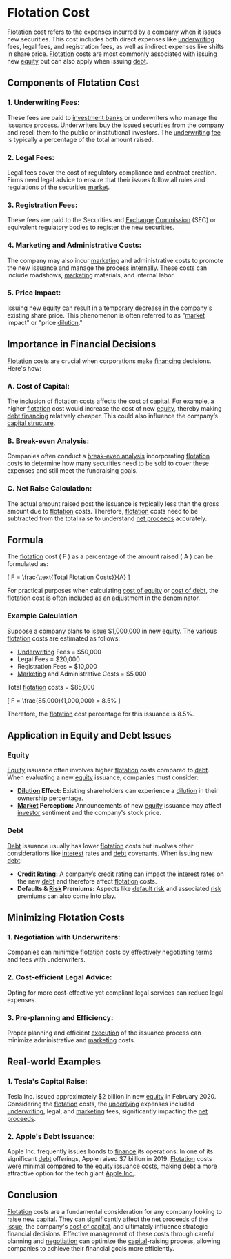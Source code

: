 # Flotation Cost

[Flotation](../f/flotation.md) cost refers to the expenses incurred by a company when it issues new securities. This cost includes both direct expenses like [underwriting](../u/underwriting.md) fees, legal fees, and registration fees, as well as indirect expenses like shifts in share price. [Flotation](../f/flotation.md) costs are most commonly associated with issuing new [equity](../e/equity.md) but can also apply when issuing [debt](../d/debt.md).

## Components of Flotation Cost

### 1. **Underwriting Fees:**
   These fees are paid to [investment banks](../i/investment_bank_(ib).md) or underwriters who manage the issuance process. Underwriters buy the issued securities from the company and resell them to the public or institutional investors. The [underwriting](../u/underwriting.md) [fee](../f/fee.md) is typically a percentage of the total amount raised.

### 2. **Legal Fees:**
   Legal fees cover the cost of regulatory compliance and contract creation. Firms need legal advice to ensure that their issues follow all rules and regulations of the securities [market](../m/market.md).

### 3. **Registration Fees:**
   These fees are paid to the Securities and [Exchange](../e/exchange.md) [Commission](../c/commission.md) (SEC) or equivalent regulatory bodies to register the new securities.

### 4. **Marketing and Administrative Costs:**
   The company may also incur [marketing](../m/marketing.md) and administrative costs to promote the new issuance and manage the process internally. These costs can include roadshows, [marketing](../m/marketing.md) materials, and internal labor.

### 5. **Price Impact:**
   Issuing new [equity](../e/equity.md) can result in a temporary decrease in the company's existing share price. This phenomenon is often referred to as "[market](../m/market.md) impact" or "price [dilution](../d/dilution.md)."

## Importance in Financial Decisions

[Flotation](../f/flotation.md) costs are crucial when corporations make [financing](../f/financing.md) decisions. Here's how:

### A. **Cost of Capital:**
   The inclusion of [flotation](../f/flotation.md) costs affects the [cost of capital](../c/cost_of_capital.md). For example, a higher [flotation](../f/flotation.md) cost would increase the cost of new [equity](../e/equity.md), thereby making [debt financing](../d/debt_financing.md) relatively cheaper. This could also influence the company’s [capital structure](../c/capital_structure.md).

### B. **Break-even Analysis:**
   Companies often conduct a [break-even analysis](../b/break-even_analysis.md) incorporating [flotation](../f/flotation.md) costs to determine how many securities need to be sold to cover these expenses and still meet the fundraising goals.

### C. **Net Raise Calculation:**
   The actual amount raised post the issuance is typically less than the gross amount due to [flotation](../f/flotation.md) costs. Therefore, [flotation](../f/flotation.md) costs need to be subtracted from the total raise to understand [net proceeds](../n/net_proceeds.md) accurately.

## Formula

The [flotation](../f/flotation.md) cost \( F \) as a percentage of the amount raised \( A \) can be formulated as:

\[ F = \frac{\text{Total [Flotation](../f/flotation.md) Costs}}{A} \]

For practical purposes when calculating [cost of equity](../c/cost_of_equity.md) or [cost of debt](../c/cost_of_debt.md), the [flotation](../f/flotation.md) cost is often included as an adjustment in the denominator.

### Example Calculation

Suppose a company plans to [issue](../i/issue.md) $1,000,000 in new [equity](../e/equity.md). The various [flotation](../f/flotation.md) costs are estimated as follows:

- [Underwriting](../u/underwriting.md) Fees = $50,000
- Legal Fees = $20,000
- Registration Fees = $10,000
- [Marketing](../m/marketing.md) and Administrative Costs = $5,000

Total [flotation](../f/flotation.md) costs = $85,000

\[ F = \frac{85,000}{1,000,000} = 8.5\% \]

Therefore, the [flotation](../f/flotation.md) cost percentage for this issuance is 8.5%.

## Application in Equity and Debt Issues

### Equity 
[Equity](../e/equity.md) issuance often involves higher [flotation](../f/flotation.md) costs compared to [debt](../d/debt.md). When evaluating a new [equity](../e/equity.md) issuance, companies must consider:

- **[Dilution](../d/dilution.md) Effect:** Existing shareholders can experience a [dilution](../d/dilution.md) in their ownership percentage.
- **[Market](../m/market.md) Perception:** Announcements of new [equity](../e/equity.md) issuance may affect [investor](../i/investor.md) sentiment and the company's stock price.

### Debt
[Debt](../d/debt.md) issuance usually has lower [flotation](../f/flotation.md) costs but involves other considerations like [interest](../i/interest.md) rates and [debt](../d/debt.md) covenants. When issuing new [debt](../d/debt.md):

- **[Credit Rating](../c/credit_rating.md):** A company’s [credit rating](../c/credit_rating.md) can impact the [interest](../i/interest.md) rates on the new [debt](../d/debt.md) and therefore affect [flotation](../f/flotation.md) costs.
- **Defaults & [Risk](../r/risk.md) Premiums:** Aspects like [default risk](../d/default_risk.md) and associated [risk](../r/risk.md) premiums can also come into play.

## Minimizing Flotation Costs

### 1. **Negotiation with Underwriters:**
   Companies can minimize [flotation](../f/flotation.md) costs by effectively negotiating terms and fees with underwriters.

### 2. **Cost-efficient Legal Advice:**
   Opting for more cost-effective yet compliant legal services can reduce legal expenses.

### 3. **Pre-planning and Efficiency:**
   Proper planning and efficient [execution](../e/execution.md) of the issuance process can minimize administrative and [marketing](../m/marketing.md) costs.

## Real-world Examples

### 1. **Tesla's Capital Raise:**
   Tesla Inc. issued approximately $2 billion in new [equity](../e/equity.md) in February 2020. Considering the [flotation](../f/flotation.md) costs, the [underlying](../u/underlying.md) expenses included [underwriting](../u/underwriting.md), legal, and [marketing](../m/marketing.md) fees, significantly impacting the [net proceeds](../n/net_proceeds.md).

### 2. **Apple's Debt Issuance:**
   Apple Inc. frequently issues bonds to [finance](../f/finance.md) its operations. In one of its significant [debt](../d/debt.md) offerings, Apple raised $7 billion in 2019. [Flotation](../f/flotation.md) costs were minimal compared to the [equity](../e/equity.md) issuance costs, making [debt](../d/debt.md) a more attractive option for the tech giant [Apple Inc.](https://www.apple.com).

## Conclusion

[Flotation](../f/flotation.md) costs are a fundamental consideration for any company looking to raise new [capital](../c/capital.md). They can significantly affect the [net proceeds](../n/net_proceeds.md) of the [issue](../i/issue.md), the company's [cost of capital](../c/cost_of_capital.md), and ultimately influence strategic financial decisions. Effective management of these costs through careful planning and [negotiation](../n/negotiation.md) can optimize the [capital](../c/capital.md)-raising process, allowing companies to achieve their financial goals more efficiently.